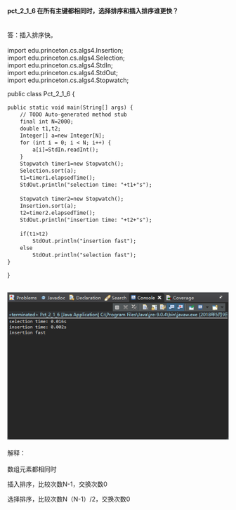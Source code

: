 #### pct_2_1_6 在所有主键都相同时，选择排序和插入排序谁更快？<br/>
<br/>
答：插入排序快。
<br/><br/>
import edu.princeton.cs.algs4.Insertion;<br/>
import edu.princeton.cs.algs4.Selection;<br/>
import edu.princeton.cs.algs4.StdIn;<br/>
import edu.princeton.cs.algs4.StdOut;<br/>
import edu.princeton.cs.algs4.Stopwatch;

public class Pct_2_1_6 {

	public static void main(String[] args) {
		// TODO Auto-generated method stub
		final int N=2000;
		double t1,t2;
		Integer[] a=new Integer[N];
		for (int i = 0; i < N; i++) {
			a[i]=StdIn.readInt();
		}
		Stopwatch timer1=new Stopwatch();
		Selection.sort(a);
		t1=timer1.elapsedTime();
		StdOut.println("selection time: "+t1+"s");

		Stopwatch timer2=new Stopwatch();
		Insertion.sort(a);
		t2=timer2.elapsedTime();
		StdOut.println("insertion time: "+t2+"s");

		if(t1>t2)
			StdOut.println("insertion fast");
		else
			StdOut.println("selection fast");
	}
}
<br/>
<br/>

![](.png)
<br/>
<br/>
解释：<br/><br/>
数组元素都相同时

插入排序，比较次数N-1，交换次数0

选择排序，比较次数N（N-1）/2，交换次数0
